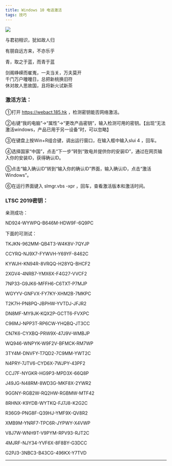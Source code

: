 ```yaml
---
title: Windows 10 电话激活
tags: 技巧
---
```


![](https://pan.qia.icu/images/2020/08/25/0aDyxWFZu7/NLZN.jpg)

与君初相识，犹如故人归  

有朋自远方来，不亦乐乎  

青，取之于蓝，而青于蓝  



<!--more-->
剑阁峥嵘而崔嵬，一夫当关，万夫莫开  
千门万户曈曈日，总把新桃换旧符  
休对故人思故国，且将新火试新茶

### 激活方法：

①打开 https://webact.185.hk ，检测密钥能否网络激活。

②右键“我的电脑”→“属性”→“更改产品密钥”，输入检测可用的密钥。【出现“无法激活windows，产品已用于另一设备”时，可以忽略】

③在键盘上按Win+R组合键，调出运行窗口，在输入框中输入slui 4 ，回车。

④选择国家“中国”，点击“下一步”转到“致电并提供你的安装ID”，通过在网页输入你的安装ID，获得确认ID。

⑤点击“输入确认ID”转到“输入你的确认ID”界面，输入确认ID，点击“激活Windows”。

⑥在运行界面键入 slmgr.vbs -xpr ，回车，查看激活版本和激活时间。

### LTSC 2019密钥：
亲测成功：

ND924-WYWPQ-B646M-HDW9F-6Q9PC

下面的可测试：

TKJKN-962MM-QB4T3-W4K8V-7QYJP

CCYRQ-NJ9X7-FYWVH-Y69YF-8462C

KYWJH-KN94R-8VRQQ-H28YQ-BHCF2

2XGV4-4NRB7-YMX6X-F4G27-VVCF2

7NP33-G9JK6-MFFH6-C6TXT-P7MJP

WGYYV-GNFVX-FY7KY-XHM2B-7MKPC

T2K7H-PN8PQ-JBPHW-YVTDJ-JFJR2

DN8MF-MY9JK-KQX2P-GCTT6-FVXPC

C96MJ-NPP3T-RP6CW-YHQBQ-JT3CC

CN7K6-CYXBQ-PRW9X-47J9V-WMBJP

WQ946-WNPYK-W9F2V-BFMCK-RM7WP

3TY4M-DNVFY-T7QD2-7C9MM-YWT2C

N4PRY-7JTV6-CYD6X-7WJPY-43PF2

CCJ7F-NYGKR-HG9P3-MPD3X-66Q8P

J49JG-N48RM-8WD3G-MKF8X-2YWR2

9GGNY-RGB2W-RQ2HW-RGBMW-MTF42

8RHNX-K9YDB-WYTKQ-FJ7J8-K2G2C

R36G9-PNG8F-Q39HJ-YMF9X-QV8R2

XMB9M-YNRF7-TPC6R-JYPWY-X4VWP

V8J7W-WNH9T-V9PYM-RPV93-RJT2C

4MJRF-NJY34-YVF6X-8F8BY-G3DCC

G2PJ3-3NBC3-B43CG-496KX-Y7TVD


-------------


